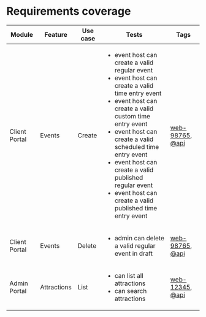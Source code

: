 # Requirements coverage

| Module | Feature | Use case | Tests | Tags |
|--------|---------|----------|-------|------|
| Client Portal | Events | Create | <ul><li>event host can create a valid regular event</li><li>event host can create a valid time entry event</li><li>event host can create a valid custom time entry event</li><li>event host can create a valid scheduled time entry event</li><li>event host can create a valid published regular event</li><li>event host can create a valid published time entry event</li></ul> | [web-98765](tag_web-98765.md), [@api](tag_@api.md) |
| Client Portal | Events | Delete | <ul><li>admin can delete a valid regular event in draft</li></ul> | [web-98765](tag_web-98765.md), [@api](tag_@api.md) |
| Admin Portal | Attractions | List | <ul><li>can list all attractions</li><li>can search attractions</li></ul> | [web-12345](tag_web-12345.md), [@api](tag_@api.md) |
